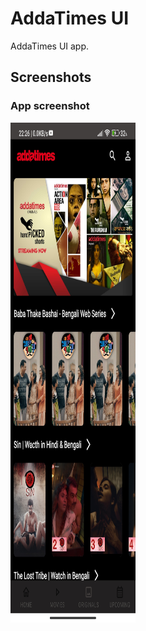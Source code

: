 # AddaTimes UI
AddaTimes UI app.

## **Screenshots**
### **App screenshot**
<img width="200" height="800" src="./assets/images/app_screenshot.jpg">
